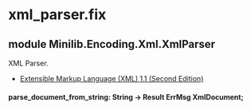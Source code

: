 # xml_parser.fix

## module Minilib.Encoding.Xml.XmlParser

XML Parser.
- [Extensible Markup Language (XML) 1.1 (Second Edition)](https://www.w3.org/TR/2006/REC-xml11-20060816/)

#### parse_document_from_string: String -> Result ErrMsg XmlDocument;

